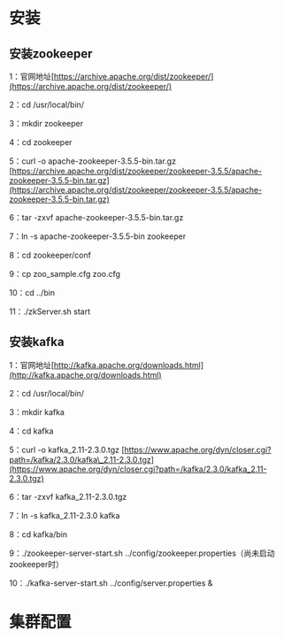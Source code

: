 # 安装

## 安装zookeeper

1：官网地址[https://archive.apache.org/dist/zookeeper/](https://archive.apache.org/dist/zookeeper/)

2：cd /usr/local/bin/

3：mkdir zookeeper

4：cd zookeeper

5：curl -o apache-zookeeper-3.5.5-bin.tar.gz [https://archive.apache.org/dist/zookeeper/zookeeper-3.5.5/apache-zookeeper-3.5.5-bin.tar.gz](https://archive.apache.org/dist/zookeeper/zookeeper-3.5.5/apache-zookeeper-3.5.5-bin.tar.gz)

6：tar -zxvf apache-zookeeper-3.5.5-bin.tar.gz

7：ln -s apache-zookeeper-3.5.5-bin zookeeper

8：cd zookeeper/conf

9：cp zoo\_sample.cfg zoo.cfg

10：cd ../bin

11：./zkServer.sh start

## 安装kafka

1：官网地址[http://kafka.apache.org/downloads.html](http://kafka.apache.org/downloads.html)

2：cd /usr/local/bin/

3：mkdir kafka

4：cd kafka

5：curl -o kafka\_2.11-2.3.0.tgz [https://www.apache.org/dyn/closer.cgi?path=/kafka/2.3.0/kafka\_2.11-2.3.0.tgz](https://www.apache.org/dyn/closer.cgi?path=/kafka/2.3.0/kafka_2.11-2.3.0.tgz)

6：tar -zxvf kafka\_2.11-2.3.0.tgz

7：ln -s kafka\_2.11-2.3.0 kafka

8：cd kafka/bin

9：./zookeeper-server-start.sh ../config/zookeeper.properties（尚未启动zookeeper时）

10：./kafka-server-start.sh ../config/server.properties &



# 集群配置




